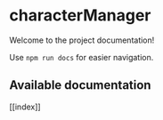 # characterManager

Welcome to the project documentation!

Use `npm run docs` for easier navigation.

## Available documentation

[[index]]
